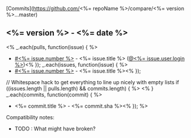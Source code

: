 
[Commits](https://github.com/<%= repoName %>/compare/<%= version %>...master)

## <%= version %> - <%= date %>
<%
_.each(pulls, function(issue) { %>
- [#<%= issue.number %>](<%= issue.html_url %>) - <%= issue.title %> ([@<%= issue.user.login %>](<%= issue.user.url %>))<%
}); 
_.each(issues, function(issue) { %>
- [#<%= issue.number %>](<%= issue.html_url %>) - <%= issue.title %><%
});

// Whitespace hack to get everything to line up nicely with empty lists
if ((issues.length || pulls.length) && commits.length) { %>
<%
}
_.each(commits, function(commit) { %>
- <%= commit.title %> - <%= commit.sha %><%
}); %>

Compatibility notes:
- TODO : What might have broken?
